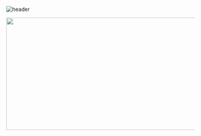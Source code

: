 ![header](https://capsule-render.vercel.app/api?type=egg&color=ffa500&height=300&section=header&text=EunChang%20🐣&fontSize=70)


<a href="https://github.com/devxb/gitanimals">
  <img
    src="https://render.gitanimals.org/lines/cod0216"
    width="1000"
    height="300"
  />
</a>
  
